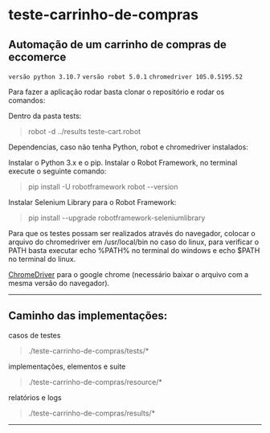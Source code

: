 # teste-carrinho-de-compras
## Automação de um carrinho de compras de eccomerce
`versão python 3.10.7`
`versão robot 5.0.1`
`chromedriver 105.0.5195.52`

Para fazer a aplicação rodar basta clonar o repositório e rodar os comandos:

Dentro da pasta tests:

> robot -d ../results teste-cart.robot

Dependencias, caso não tenha Python, robot e chromedriver instalados:

Instalar o Python 3.x e o pip.
Instalar o Robot Framework, no terminal execute o seguinte comando:

> pip install -U robotframework robot --version

Instalar Selenium Library para o Robot Framework:

> pip install --upgrade robotframework-seleniumlibrary

Para que os testes possam ser realizados através do navegador, colocar o arquivo do chromedriver em /usr/local/bin no caso do linux, para verificar o PATH basta executar echo %PATH% no terminal do windows e echo $PATH no terminal do linux.

[ChromeDriver](https://chromedriver.chromium.org/downloads) para o google chrome (necessário baixar o arquivo com a mesma versão do navegador).

--------------------------------------------------------------------------------------------------------

## Caminho das implementações:

casos de testes
> ./teste-carrinho-de-compras/tests/*

implementações, elementos e suite
> ./teste-carrinho-de-compras/resource/*

relatórios e logs
> ./teste-carrinho-de-compras/results/*

--------------------------------------------------------------------------------------------------------
